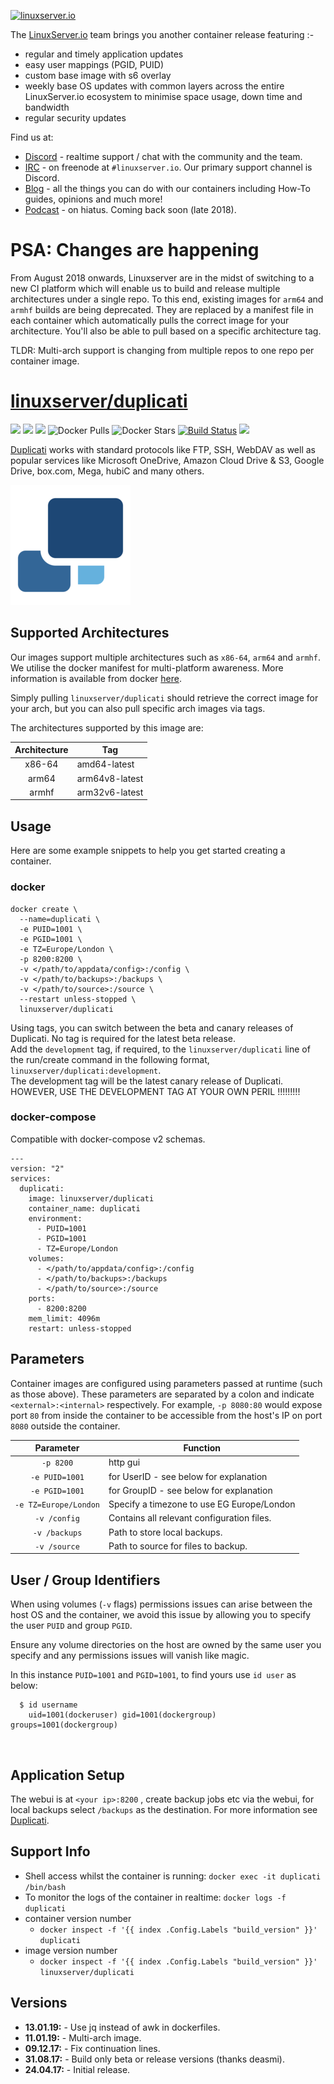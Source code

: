 [![linuxserver.io](https://raw.githubusercontent.com/linuxserver/docker-templates/master/linuxserver.io/img/linuxserver_medium.png)](https://linuxserver.io)

The [LinuxServer.io](https://linuxserver.io) team brings you another container release featuring :-

 * regular and timely application updates
 * easy user mappings (PGID, PUID)
 * custom base image with s6 overlay
 * weekly base OS updates with common layers across the entire LinuxServer.io ecosystem to minimise space usage, down time and bandwidth
 * regular security updates

Find us at:
* [Discord](https://discord.gg/YWrKVTn) - realtime support / chat with the community and the team.
* [IRC](https://irc.linuxserver.io) - on freenode at `#linuxserver.io`. Our primary support channel is Discord.
* [Blog](https://blog.linuxserver.io) - all the things you can do with our containers including How-To guides, opinions and much more!
* [Podcast](https://anchor.fm/linuxserverio) - on hiatus. Coming back soon (late 2018).

# PSA: Changes are happening

From August 2018 onwards, Linuxserver are in the midst of switching to a new CI platform which will enable us to build and release multiple architectures under a single repo. To this end, existing images for `arm64` and `armhf` builds are being deprecated. They are replaced by a manifest file in each container which automatically pulls the correct image for your architecture. You'll also be able to pull based on a specific architecture tag.

TLDR: Multi-arch support is changing from multiple repos to one repo per container image.

# [linuxserver/duplicati](https://github.com/linuxserver/docker-duplicati)
[![](https://img.shields.io/discord/354974912613449730.svg?logo=discord&label=LSIO%20Discord&style=flat-square)](https://discord.gg/YWrKVTn)
[![](https://images.microbadger.com/badges/version/linuxserver/duplicati.svg)](https://microbadger.com/images/linuxserver/duplicati "Get your own version badge on microbadger.com")
[![](https://images.microbadger.com/badges/image/linuxserver/duplicati.svg)](https://microbadger.com/images/linuxserver/duplicati "Get your own version badge on microbadger.com")
![Docker Pulls](https://img.shields.io/docker/pulls/linuxserver/duplicati.svg)
![Docker Stars](https://img.shields.io/docker/stars/linuxserver/duplicati.svg)
[![Build Status](https://ci.linuxserver.io/buildStatus/icon?job=Docker-Pipeline-Builders/docker-duplicati/master)](https://ci.linuxserver.io/job/Docker-Pipeline-Builders/job/docker-duplicati/job/master/)
[![](https://lsio-ci.ams3.digitaloceanspaces.com/linuxserver/duplicati/latest/badge.svg)](https://lsio-ci.ams3.digitaloceanspaces.com/linuxserver/duplicati/latest/index.html)

[Duplicati](https://www.duplicati.com/) works with standard protocols like FTP, SSH, WebDAV as well as popular services like Microsoft OneDrive, Amazon Cloud Drive & S3, Google Drive, box.com, Mega, hubiC and many others.

[![duplicati](https://github.com/linuxserver/docker-templates/raw/master/linuxserver.io/img/duplicati-icon.png)](https://www.duplicati.com/)

## Supported Architectures

Our images support multiple architectures such as `x86-64`, `arm64` and `armhf`. We utilise the docker manifest for multi-platform awareness. More information is available from docker [here](https://github.com/docker/distribution/blob/master/docs/spec/manifest-v2-2.md#manifest-list). 

Simply pulling `linuxserver/duplicati` should retrieve the correct image for your arch, but you can also pull specific arch images via tags.

The architectures supported by this image are:

| Architecture | Tag |
| :----: | --- |
| x86-64 | amd64-latest |
| arm64 | arm64v8-latest |
| armhf | arm32v6-latest |


## Usage

Here are some example snippets to help you get started creating a container.

### docker

```
docker create \
  --name=duplicati \
  -e PUID=1001 \
  -e PGID=1001 \
  -e TZ=Europe/London \
  -p 8200:8200 \
  -v </path/to/appdata/config>:/config \
  -v </path/to/backups>:/backups \
  -v </path/to/source>:/source \
  --restart unless-stopped \
  linuxserver/duplicati
```

Using tags, you can switch between the beta and canary releases of Duplicati. No tag is required for the latest beta release.  
Add the `development` tag, if required, to the `linuxserver/duplicati` line of the run/create command in the following format, `linuxserver/duplicati:development`.  
The development tag will be the latest canary release of Duplicati.  
HOWEVER, USE THE DEVELOPMENT TAG AT YOUR OWN PERIL !!!!!!!!!


### docker-compose

Compatible with docker-compose v2 schemas.

```
---
version: "2"
services:
  duplicati:
    image: linuxserver/duplicati
    container_name: duplicati
    environment:
      - PUID=1001
      - PGID=1001
      - TZ=Europe/London
    volumes:
      - </path/to/appdata/config>:/config
      - </path/to/backups>:/backups
      - </path/to/source>:/source
    ports:
      - 8200:8200
    mem_limit: 4096m
    restart: unless-stopped
```

## Parameters

Container images are configured using parameters passed at runtime (such as those above). These parameters are separated by a colon and indicate `<external>:<internal>` respectively. For example, `-p 8080:80` would expose port `80` from inside the container to be accessible from the host's IP on port `8080` outside the container.

| Parameter | Function |
| :----: | --- |
| `-p 8200` | http gui |
| `-e PUID=1001` | for UserID - see below for explanation |
| `-e PGID=1001` | for GroupID - see below for explanation |
| `-e TZ=Europe/London` | Specify a timezone to use EG Europe/London |
| `-v /config` | Contains all relevant configuration files. |
| `-v /backups` | Path to store local backups. |
| `-v /source` | Path to source for files to backup. |

## User / Group Identifiers

When using volumes (`-v` flags) permissions issues can arise between the host OS and the container, we avoid this issue by allowing you to specify the user `PUID` and group `PGID`.

Ensure any volume directories on the host are owned by the same user you specify and any permissions issues will vanish like magic.

In this instance `PUID=1001` and `PGID=1001`, to find yours use `id user` as below:

```
  $ id username
    uid=1001(dockeruser) gid=1001(dockergroup) groups=1001(dockergroup)
```

&nbsp;
## Application Setup

The webui is at `<your ip>:8200` , create backup jobs etc via the webui, for local backups select `/backups` as the destination. For more information see [Duplicati](https://www.duplicati.com/).



## Support Info

* Shell access whilst the container is running: `docker exec -it duplicati /bin/bash`
* To monitor the logs of the container in realtime: `docker logs -f duplicati`
* container version number 
  * `docker inspect -f '{{ index .Config.Labels "build_version" }}' duplicati`
* image version number
  * `docker inspect -f '{{ index .Config.Labels "build_version" }}' linuxserver/duplicati`

## Versions

* **13.01.19:** - Use jq instead of awk in dockerfiles.
* **11.01.19:** - Multi-arch image.
* **09.12.17:** - Fix continuation lines.
* **31.08.17:** - Build only beta or release versions (thanks deasmi).
* **24.04.17:** - Initial release.
